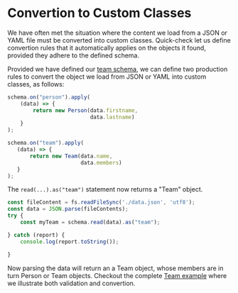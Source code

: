 # Convertion to Custom Classes

We have often met the situation where the content we load from a JSON
or YAML file must be converted into custom classes. Quick-check let us
define convertion rules that it automatically applies on the objects it
found, provided they adhere to the defined schema.

Provided we have defined our [team schema](./declaration.md), we can
define two production rules to convert the object we load from JSON or
YAML into custom classes, as follows:

```typescript
schema.on("person").apply(
    (data) => {
        return new Person(data.firstname,
                          data.lastname)
    }
);

schema.on("team").apply(
   (data) => {
       return new Team(data.name,
                       data.members)
   }
);
```

The `read(...).as("team")` statement now returns a "Team" object.

```typescript {highlight: [4]}
const fileContent = fs.readFileSync('./data.json', 'utf8');
const data = JSON.parse(fileContents);
try {
    const myTeam = schema.read(data).as("team");

} catch (report) {
    console.log(report.toString());

}
```

Now parsing the data will return an a Team object, whose members are
in turn Person or Team objects. Checkout the complete [Team
example](./team.md) where we illustrate both validation and
convertion.
